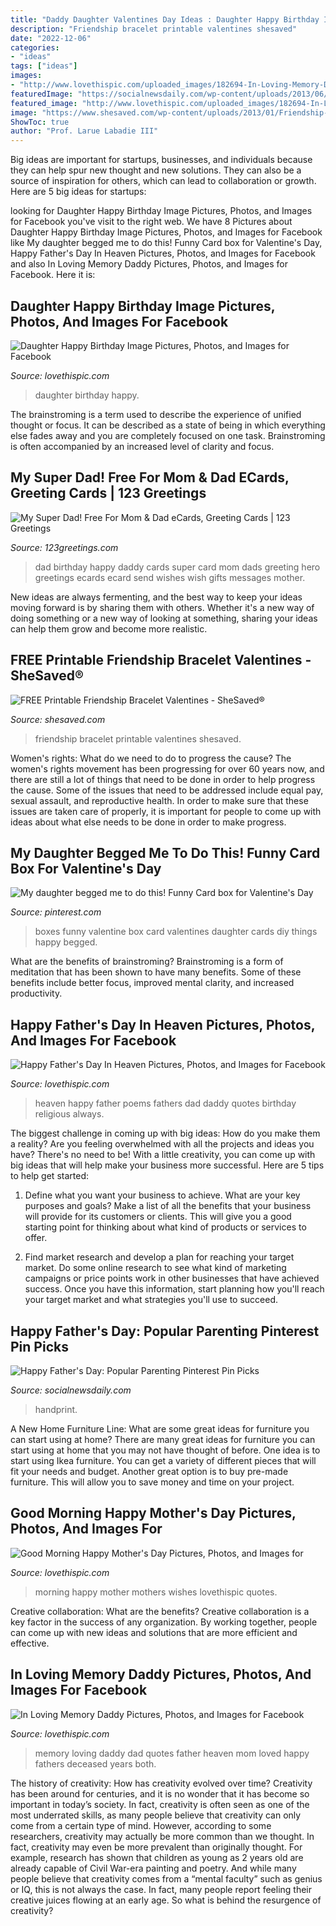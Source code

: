 ```yaml
---
title: "Daddy Daughter Valentines Day Ideas : Daughter Happy Birthday Image Pictures, Photos, And Images For Facebook"
description: "Friendship bracelet printable valentines shesaved"
date: "2022-12-06"
categories:
- "ideas"
tags: ["ideas"]
images:
- "http://www.lovethispic.com/uploaded_images/182694-In-Loving-Memory-Daddy.jpg"
featuredImage: "https://socialnewsdaily.com/wp-content/uploads/2013/06/Best-Dad-Hands-Down-Handprint-Craft.jpg"
featured_image: "http://www.lovethispic.com/uploaded_images/182694-In-Loving-Memory-Daddy.jpg"
image: "https://www.shesaved.com/wp-content/uploads/2013/01/Friendship-Bracelet-Valentines.jpeg"
ShowToc: true
author: "Prof. Larue Labadie III"
---
```



Big ideas are important for startups, businesses, and individuals because they can help spur new thought and new solutions. They can also be a source of inspiration for others, which can lead to collaboration or growth. Here are 5 big ideas for startups:

	

		
looking for Daughter Happy Birthday Image Pictures, Photos, and Images for Facebook you've visit to the right web. We have 8 Pictures about Daughter Happy Birthday Image Pictures, Photos, and Images for Facebook like My daughter begged me to do this! Funny Card box for Valentine&#039;s Day, Happy Father&#039;s Day In Heaven Pictures, Photos, and Images for Facebook and also In Loving Memory Daddy Pictures, Photos, and Images for Facebook. Here it is:
		
    
## Daughter Happy Birthday Image Pictures, Photos, And Images For Facebook

<img loading=lazy src="http://www.lovethispic.com/uploaded_images/336907-Daughter-Happy-Birthday-Image.png" onerror="this.onerror=null;this.src='https://tse3.mm.bing.net/th?id=OIP.c2ULCd2oLMs6uK6-c1EbcwAAAA&amp;pid=15.1';" alt="Daughter Happy Birthday Image Pictures, Photos, and Images for Facebook">

_Source: lovethispic.com_

>daughter birthday happy. 

	

The brainstroming is a term used to describe the experience of unified thought or focus. It can be described as a state of being in which everything else fades away and you are completely focused on one task. Brainstroming is often accompanied by an increased level of clarity and focus.

    
## My Super Dad! Free For Mom &amp; Dad ECards, Greeting Cards | 123 Greetings

<img loading=lazy src="http://i.123g.us/c/birth_momndad/card/107758.gif" onerror="this.onerror=null;this.src='https://tse4.mm.bing.net/th?id=OIP.km2s-VD57c6sxhYrOt8p0gAAAA&amp;pid=15.1';" alt="My Super Dad! Free For Mom &amp; Dad eCards, Greeting Cards | 123 Greetings">

_Source: 123greetings.com_

>dad birthday happy daddy cards super card mom dads greeting hero greetings ecards ecard send wishes wish gifts messages mother. 

	

New ideas are always fermenting, and the best way to keep your ideas moving forward is by sharing them with others. Whether it's a new way of doing something or a new way of looking at something, sharing your ideas can help them grow and become more realistic.

    
## FREE Printable Friendship Bracelet Valentines - SheSaved®

<img loading=lazy src="https://www.shesaved.com/wp-content/uploads/2013/01/Friendship-Bracelet-Valentines.jpeg" onerror="this.onerror=null;this.src='https://tse2.mm.bing.net/th?id=OIP.DOqTBeuh-8Rd2JRIvYn2OwAAAA&amp;pid=15.1';" alt="FREE Printable Friendship Bracelet Valentines - SheSaved®">

_Source: shesaved.com_

>friendship bracelet printable valentines shesaved. 

	

Women's rights: What do we need to do to progress the cause?
The women's rights movement has been progressing for over 60 years now, and there are still a lot of things that need to be done in order to help progress the cause. Some of the issues that need to be addressed include equal pay, sexual assault, and reproductive health. In order to make sure that these issues are taken care of properly, it is important for people to come up with ideas about what else needs to be done in order to make progress.

    
## My Daughter Begged Me To Do This! Funny Card Box For Valentine&#039;s Day

<img loading=lazy src="https://i.pinimg.com/736x/9e/45/9f/9e459fb01ae1d527c6b22760dc93b7f7--funny-cards-card-boxes.jpg" onerror="this.onerror=null;this.src='https://tse1.mm.bing.net/th?id=OIP.TrwigVe-PAR51Z12yOW2ewHaJ3&amp;pid=15.1';" alt="My daughter begged me to do this! Funny Card box for Valentine&#039;s Day">

_Source: pinterest.com_

>boxes funny valentine box card valentines daughter cards diy things happy begged. 

	

What are the benefits of brainstroming?
Brainstroming is a form of meditation that has been shown to have many benefits. Some of these benefits include better focus, improved mental clarity, and increased productivity.

    
## Happy Father&#039;s Day In Heaven Pictures, Photos, And Images For Facebook

<img loading=lazy src="http://www.lovethispic.com/uploaded_images/267418-Happy-Father-s-Day-In-Heaven.jpg" onerror="this.onerror=null;this.src='https://tse4.mm.bing.net/th?id=OIP.5YjM9Ed9oP-itP-_YRjT4AHaLY&amp;pid=15.1';" alt="Happy Father&#039;s Day In Heaven Pictures, Photos, and Images for Facebook">

_Source: lovethispic.com_

>heaven happy father poems fathers dad daddy quotes birthday religious always. 

	

The biggest challenge in coming up with big ideas: How do you make them a reality?
Are you feeling overwhelmed with all the projects and ideas you have? There's no need to be! With a little creativity, you can come up with big ideas that will help make your business more successful. Here are 5 tips to help get started: 
1. Define what you want your business to achieve. What are your key purposes and goals? Make a list of all the benefits that your business will provide for its customers or clients. This will give you a good starting point for thinking about what kind of products or services to offer. 

2. Find market research and develop a plan for reaching your target market. Do some online research to see what kind of marketing campaigns or price points work in other businesses that have achieved success. Once you have this information, start planning how you'll reach your target market and what strategies you'll use to succeed.

    
## Happy Father&#039;s Day: Popular Parenting Pinterest Pin Picks

<img loading=lazy src="https://socialnewsdaily.com/wp-content/uploads/2013/06/Best-Dad-Hands-Down-Handprint-Craft.jpg" onerror="this.onerror=null;this.src='https://tse4.mm.bing.net/th?id=OIP.AJT6LilWASm9vcwu0Ve6qgAAAA&amp;pid=15.1';" alt="Happy Father&#039;s Day: Popular Parenting Pinterest Pin Picks">

_Source: socialnewsdaily.com_

>handprint. 

	

A New Home Furniture Line: What are some great ideas for furniture you can start using at home?
There are many great ideas for furniture you can start using at home that you may not have thought of before. One idea is to start using Ikea furniture. You can get a variety of different pieces that will fit your needs and budget. Another great option is to buy pre-made furniture. This will allow you to save money and time on your project.

    
## Good Morning Happy Mother&#039;s Day Pictures, Photos, And Images For

<img loading=lazy src="http://www.lovethispic.com/uploaded_images/306718-Good-Morning-Happy-Mother-s-Day.jpg" onerror="this.onerror=null;this.src='https://tse1.mm.bing.net/th?id=OIP.ffyar1dpPjXPMGvcHDrh9QHaJ4&amp;pid=15.1';" alt="Good Morning Happy Mother&#039;s Day Pictures, Photos, and Images for">

_Source: lovethispic.com_

>morning happy mother mothers wishes lovethispic quotes. 

	

Creative collaboration: What are the benefits?
Creative collaboration is a key factor in the success of any organization. By working together, people can come up with new ideas and solutions that are more efficient and effective.

    
## In Loving Memory Daddy Pictures, Photos, And Images For Facebook

<img loading=lazy src="http://www.lovethispic.com/uploaded_images/182694-In-Loving-Memory-Daddy.jpg" onerror="this.onerror=null;this.src='https://tse1.mm.bing.net/th?id=OIP.OwHiGPd_kHBrcQKHfZsGgAHaKR&amp;pid=15.1';" alt="In Loving Memory Daddy Pictures, Photos, and Images for Facebook">

_Source: lovethispic.com_

>memory loving daddy dad quotes father heaven mom loved happy fathers deceased years both. 

	

The history of creativity: How has creativity evolved over time?
Creativity has been around for centuries, and it is no wonder that it has become so important in today’s society. In fact, creativity is often seen as one of the most underrated skills, as many people believe that creativity can only come from a certain type of mind. However, according to some researchers, creativity may actually be more common than we thought. In fact, creativity may even be more prevalent than originally thought. For example, research has shown that children as young as 2 years old are already capable of Civil War-era painting and poetry. And while many people believe that creativity comes from a “mental faculty” such as genius or IQ, this is not always the case. In fact, many people report feeling their creative juices flowing at an early age. So what is behind the resurgence of creativity?

